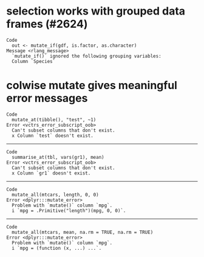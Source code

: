 # selection works with grouped data frames (#2624)

    Code
      out <- mutate_if(gdf, is.factor, as.character)
    Message <rlang_message>
      `mutate_if()` ignored the following grouping variables:
      Column `Species`

# colwise mutate gives meaningful error messages

    Code
      mutate_at(tibble(), "test", ~1)
    Error <vctrs_error_subscript_oob>
      Can't subset columns that don't exist.
      x Column `test` doesn't exist.

---

    Code
      summarise_at(tbl, vars(gr1), mean)
    Error <vctrs_error_subscript_oob>
      Can't subset columns that don't exist.
      x Column `gr1` doesn't exist.

---

    Code
      mutate_all(mtcars, length, 0, 0)
    Error <dplyr:::mutate_error>
      Problem with `mutate()` column `mpg`.
      i `mpg = .Primitive("length")(mpg, 0, 0)`.

---

    Code
      mutate_all(mtcars, mean, na.rm = TRUE, na.rm = TRUE)
    Error <dplyr:::mutate_error>
      Problem with `mutate()` column `mpg`.
      i `mpg = (function (x, ...) ...`.

